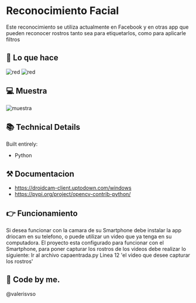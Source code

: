 # Reconocimiento Facial

Este reconocimiento se utiliza actualmente en Facebook y en otras app que pueden reconocer rostros tanto sea para etiquetarlos, como para aplicarle filtros

## 📱 Lo que hace

![red](https://github.com/valerisvso/reconocimientofacial/blob/master/reconocimiento%20facial2.jpg)
![red](https://github.com/valerisvso/reconocimientofacial/blob/master/reconocimiento%20facial.jpg)

## 💻 Muestra

![muestra](https://github.com/valerisvso/reconocimientofacial/blob/master/reconocimiento%20facial3.jpg)

## 📚 Technical Details
Built entirely:
- Python

## ⚒ Documentacion
- https://droidcam-client.uptodown.com/windows
- https://pypi.org/project/opencv-contrib-python/



## 👉 Funcionamiento
Si desea funcionar con la camara de su Smartphone debe instalar la app driocam en su telefono, o puede utilizar un video que ya tenga en su computadora.
El proyecto esta configurado para funcionar con el Smartphone, para poner capturar los rostros de los videos debe realizar lo siguiente:
Ir al archivo capaentrada.py
Linea 12 'el video que desee capturar los rostros'

## 🙋 Code by me.
@valerisvso
